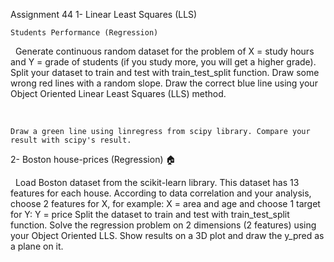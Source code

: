 Assignment 44
1- Linear Least Squares (LLS)

    Students Performance (Regression)

​
​
Generate continuous random dataset for the problem of X = study hours and Y = grade of students (if you study more, you will get a higher grade).
Split your dataset to train and test with train_test_split function.
Draw some wrong red lines with a random slope.
Draw the correct blue line using your Object Oriented Linear Least Squares (LLS) method.

​

    Draw a green line using linregress from scipy library. Compare your result with scipy's result.

2- Boston house-prices (Regression) 🏠

​
​
Load Boston dataset from the scikit-learn library.
This dataset has 13 features for each house. According to data correlation and your analysis, choose 2 features for X, for example:
X = area and age 
and choose 1 target for Y:
Y = price
Split the dataset to train and test with train_test_split function.
Solve the regression problem on 2 dimensions (2 features) using your Object Oriented LLS.
Show results on a 3D plot and draw the y_pred as a plane on it.

    ​

​